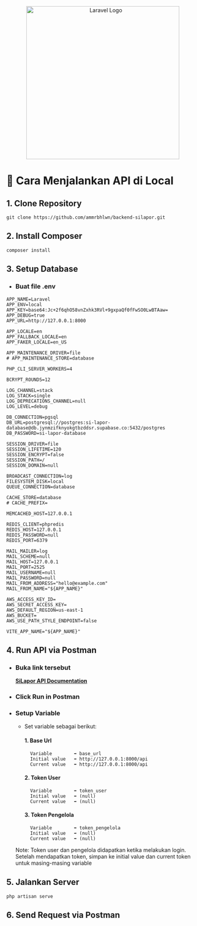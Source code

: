 <p align="center"><a href="https://laravel.com" target="_blank"><img src="https://raw.githubusercontent.com/laravel/art/master/logo-lockup/5%20SVG/2%20CMYK/1%20Full%20Color/laravel-logolockup-cmyk-red.svg" width="400" alt="Laravel Logo"></a></p>


# 🚀 Cara Menjalankan API di Local

## 1. Clone Repository
```
git clone https://github.com/ammrbhlwn/backend-silapor.git
```

## 2. Install Composer
```
composer install
```

## 3. Setup Database
- ### Buat file .env
```
APP_NAME=Laravel
APP_ENV=local
APP_KEY=base64:Jc+2f6qhO58vnZxhk3RVl+9gxpaQf0fFwSO0LwBTAaw=
APP_DEBUG=true
APP_URL=http://127.0.0.1:8000

APP_LOCALE=en
APP_FALLBACK_LOCALE=en
APP_FAKER_LOCALE=en_US

APP_MAINTENANCE_DRIVER=file
# APP_MAINTENANCE_STORE=database

PHP_CLI_SERVER_WORKERS=4

BCRYPT_ROUNDS=12

LOG_CHANNEL=stack
LOG_STACK=single
LOG_DEPRECATIONS_CHANNEL=null
LOG_LEVEL=debug

DB_CONNECTION=pgsql
DB_URL=postgresql://postgres:si-lapor-database@db.jynmzifknyokgtbzddsr.supabase.co:5432/postgres
DB_PASSWORD=si-lapor-database

SESSION_DRIVER=file
SESSION_LIFETIME=120
SESSION_ENCRYPT=false
SESSION_PATH=/
SESSION_DOMAIN=null

BROADCAST_CONNECTION=log
FILESYSTEM_DISK=local
QUEUE_CONNECTION=database

CACHE_STORE=database
# CACHE_PREFIX=

MEMCACHED_HOST=127.0.0.1

REDIS_CLIENT=phpredis
REDIS_HOST=127.0.0.1
REDIS_PASSWORD=null
REDIS_PORT=6379

MAIL_MAILER=log
MAIL_SCHEME=null
MAIL_HOST=127.0.0.1
MAIL_PORT=2525
MAIL_USERNAME=null
MAIL_PASSWORD=null
MAIL_FROM_ADDRESS="hello@example.com"
MAIL_FROM_NAME="${APP_NAME}"

AWS_ACCESS_KEY_ID=
AWS_SECRET_ACCESS_KEY=
AWS_DEFAULT_REGION=us-east-1
AWS_BUCKET=
AWS_USE_PATH_STYLE_ENDPOINT=false

VITE_APP_NAME="${APP_NAME}"
```

## 4. Run API via Postman
- ### Buka link tersebut
    **[SiLapor API Documentation](https://documenter.getpostman.com/view/39302183/2sB2izEZAv)**
    
- ### Click Run in Postman

- ### Setup Variable
    - Set variable sebagai berikut:

        #### 1. Base Url
            Variable        ➡️ base_url
            Initial value   ➡️ http://127.0.0.1:8000/api
            Current value   ➡️ http://127.0.0.1:8000/api

         #### 2. Token User
            Variable        ➡️ token_user
            Initial value   ➡️ (null)
            Current value   ➡️ (null)

        #### 3. Token Pengelola
            Variable        ➡️ token_pengelola
            Initial value   ➡️ (null)
            Current value   ➡️ (null)
    
    Note: Token user dan pengelola didapatkan ketika melakukan login. Setelah mendapatkan token, simpan ke initial value dan current token untuk masing-masing variable

## 5. Jalankan Server
```
php artisan serve
```

## 6. Send Request via Postman
